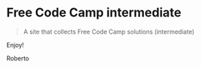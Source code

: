 # Free Code Camp intermediate

> A site that collects Free Code Camp solutions (intermediate)

Enjoy!

Roberto
